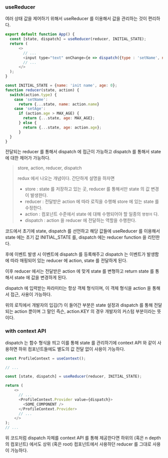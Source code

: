 ### useReducer

여러 상태 값을 제어하기 위해서 useReducer 를 이용해서 값을 관리하는 것이 편리하다.

```javascript
export default function App() {
  const [state, dispatch] = useReducer(reducer, INITIAL_STATE);
  return (
      <>
        // ...
        <input type="text" onChange={e => dispatch({type : 'setName', name : e.currentTarget.value})}></input>
        // ...
      </>
  );
}

const INITIAL_STATE = {name: 'init name', age: 0};
function reducer(state, action) {
  switch(action.type) {
    case 'setName':
      return {...state, name: action.name}
    case 'setAge':
      if (action.age > MAX_AGE) {
        return {...state, age: MAX_AGE};
      } else {
        return {...state, age: action.age};
      }
  }
}
```

전달되는 reducer 를 통해서 dispatch 에 접근이 가능하고 dispatch 를 통해서 state 에 대한 제어가 가능하다.

> store, action, reducer, dispatch
> 
> redux 에서 나오는 개념이다. 간단하게 설명을 하자면
> 
> - store : state 를 저장하고 있는 곳, reducer 를 통해서만 state 의 값 변경이 발생한다.
> - reducer : 전달받은 action 에 따라 로직을 수행해 store 에 있는 state 를 수정한다.
> - action : 컴포넌트 수준에서 state 에 대해 수행되어야 할 일종의 `명령어` 다.
> - dispatch : action 을 reducer 에 전달하는 역할을 수행한다.

코드에서 초기에 state, dispatch 를 선언하고 해당 값들에 useReducer 를 이용해서 state 에는 초기 값 INITIAL_STATE 를, 
dispatch 에는 reducer function 을 리턴한다.

후에 이벤트 발생 시 이벤트에 dispatch 를 등록해주고 dispatch 는 이벤트가 발생함에 따라 매핑되어 있는 reducer 에 action, state 를
전달하게 된다.

이후 reducer 에서는 전달받은 action 에 맞게 state 를 변형하고 return state 를 통해서 state 에 값을 변경하게 된다.

dispatch 에 입력받는 파라미터는 항상 객체 형식이며, 이 객체 형식을 action 을 통해서 접근, 사용이 가능하다.

위의 로직에서 개발자의 입김(?) 이 들어간 부분은 state 설정과 dispatch 를 통해 전달되는 action 뿐이며 그 말인 즉슨,
action.KEY 의 경우 개발자의 커스텀 부분이라는 뜻이다.

### with context API

dispatch 는 함수 형식을 띄고 이를 통해 state 를 관리하기에 context API 와 같이 사용하면 하위 컴포넌트들에도 별도의
값 전달 없이 사용이 가능하다.

```javascript
const ProfileContext = useContext();

// ...

const [state, dispatch] = useReducer(reducer, INITIAL_STATE);

return (
    <>
      // ...
      <ProfileContext.Provider value={dispatch}>
        <SOME_COMPONENT />
      </ProfileContext.Provider>
      // ...
    </>
);
// ...
```

위 코드처럼 dispatch 자체를 context API 를 통해 제공한다면 하위의 (혹은 n depth 의 컴포넌트) 에서도 상위 (혹은 root) 컴포넌트에서
사용하던 reducer 를 그대로 사용이 가능하다.